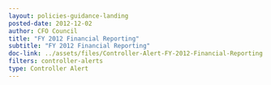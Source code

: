 ```yaml
---
layout: policies-guidance-landing 
posted-date: 2012-12-02
author: CFO Council
title: "FY 2012 Financial Reporting"
subtitle: "FY 2012 Financial Reporting"
doc-link: ../assets/files/Controller-Alert-FY-2012-Financial-Reporting.docx
filters: controller-alerts
type: Controller Alert
---
```

